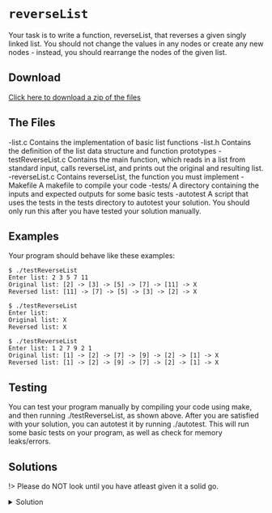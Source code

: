 # `reverseList`

Your task is to write a function, reverseList, that reverses a given singly linked list. You should not change the values in any nodes or create any new nodes - instead, you should rearrange the nodes of the given list.

## Download

[Click here to download a zip of the files](https://github.com/BraedonWooding/CseExamRevision/raw/main/docs/2521/LinkedLists/reverseList.zip ':ignore')

## The Files
-list.c	Contains the implementation of basic list functions
-list.h	Contains the definition of the list data structure and function prototypes
-testReverseList.c	Contains the main function, which reads in a list from standard input, calls reverseList, and prints out the original and resulting list.
-reverseList.c	Contains reverseList, the function you must implement
-Makefile	A makefile to compile your code
-tests/	A directory containing the inputs and expected outputs for some basic tests
-autotest	A script that uses the tests in the tests directory to autotest your solution. You should only run this after you have tested your solution manually.

## Examples
Your program should behave like these examples:

```
$ ./testReverseList
Enter list: 2 3 5 7 11
Original list: [2] -> [3] -> [5] -> [7] -> [11] -> X
Reversed list: [11] -> [7] -> [5] -> [3] -> [2] -> X
```

```
$ ./testReverseList
Enter list: 
Original list: X
Reversed list: X
```		

```
$ ./testReverseList
Enter list: 1 2 7 9 2 1
Original list: [1] -> [2] -> [7] -> [9] -> [2] -> [1] -> X
Reversed list: [1] -> [2] -> [9] -> [7] -> [2] -> [1] -> X
```

## Testing

You can test your program manually by compiling your code using make, and then running ./testReverseList, as shown above. After you are satisfied with your solution, you can autotest it by running ./autotest. This will run some basic tests on your program, as well as check for memory leaks/errors.

## Solutions

!> Please do NOT look until you have atleast given it a solid go.

<details>
<summary>Solution</summary>

```c
void listReverse(List l) {
  // You can do this recursively
  Node head = NULL;
  Node cur = l->head;
  while (cur != NULL) {
    Node next = cur->next;
    cur->next = head;
    head = cur;
    cur = next;
  }
  l->head = head;
}
```
</details>
